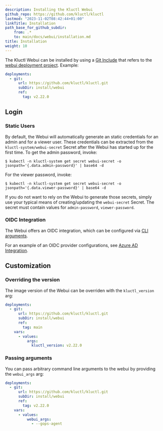```yaml
---
description: Installing the Kluctl Webui
github_repo: https://github.com/kluctl/kluctl
lastmod: "2023-11-02T08:42:44+01:00"
linkTitle: Installation
path_base_for_github_subdir:
    from: .*
    to: main/docs/webui/installation.md
title: Installation
weight: 10
---
```


<!-- WARNING WARNING WARNING -->
<!-- DO NOT EDIT THIS FILE, IT IS AUTO SYNCED FROM github.com/kluctl/kluctl -->
<!-- WARNING WARNING WARNING -->




The Kluctl Webui can be installed by using a [Git Include](../kluctl/deployments/deployment-yml.md#git-includes) that refers
to the [webui deployment project](https://github.com/kluctl/kluctl/tree/main/install/webui). Example:

```yaml
deployments:
  - git:
      url: https://github.com/kluctl/kluctl.git
      subDir: install/webui
      ref:
        tag: v2.22.0
```

## Login

### Static Users

By default, the Webui will automatically generate an static credentials for an admin and for a viewer user. These
credentials can be extracted from the `kluctl-system/webui-secret` Secret after the Webui has started up for the first
time. To get the admin password, invoke:

```shell
$ kubectl -n kluctl-system get secret webui-secret -o jsonpath='{.data.admin-password}' | base64 -d
```

For the viewer password, invoke:

```shell
$ kubectl -n kluctl-system get secret webui-secret -o jsonpath='{.data.viewer-password}' | base64 -d
```

If you do not want to rely on the Webui to generate those secrets, simply use your typical means of creating/updating
the `webui-secret` Secret. The secret must contain values for `admin-password`, `viewer-password`.

### OIDC Integration

The Webui offers an OIDC integration, which can be configured via [CLI arguments](#passing-arguments).

For an example of an OIDC provider configurations, see [Azure AD Integration](./oidc-azure-ad.md).

## Customization

### Overriding the version

The image version of the Webui can be overriden with the `kluctl_version` arg:

```yaml
deployments:
  - git:
      url: https://github.com/kluctl/kluctl.git
      subDir: install/webui
      ref:
        tag: main
    vars:
      - values:
          args:
            kluctl_version: v2.22.0
```

### Passing arguments

You can pass arbitrary command line arguments to the webui by providing the `webui_args` arg:

```yaml
deployments:
  - git:
      url: https://github.com/kluctl/kluctl.git
      subDir: install/webui
      ref:
        tag: v2.22.0
    vars:
      - values:
          webui_args:
            - --gops-agent
```
